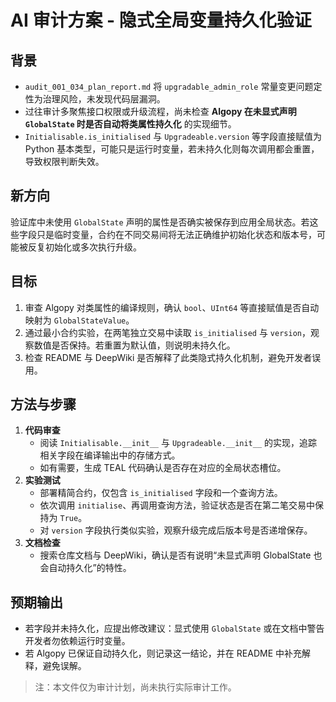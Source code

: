 # AI 审计方案 - 隐式全局变量持久化验证

## 背景
- `audit_001_034_plan_report.md` 将 `upgradable_admin_role` 常量变更问题定性为治理风险，未发现代码层漏洞。
- 过往审计多聚焦接口权限或升级流程，尚未检查 **Algopy 在未显式声明 `GlobalState` 时是否自动将类属性持久化** 的实现细节。
- `Initialisable.is_initialised` 与 `Upgradeable.version` 等字段直接赋值为 Python 基本类型，可能只是运行时变量，若未持久化则每次调用都会重置，导致权限判断失效。

## 新方向
验证库中未使用 `GlobalState` 声明的属性是否确实被保存到应用全局状态。若这些字段只是临时变量，合约在不同交易间将无法正确维护初始化状态和版本号，可能被反复初始化或多次执行升级。

## 目标
1. 审查 Algopy 对类属性的编译规则，确认 `bool`、`UInt64` 等直接赋值是否自动映射为 `GlobalStateValue`。
2. 通过最小合约实验，在两笔独立交易中读取 `is_initialised` 与 `version`，观察数值是否保持。若重置为默认值，则说明未持久化。
3. 检查 README 与 DeepWiki 是否解释了此类隐式持久化机制，避免开发者误用。

## 方法与步骤
1. **代码审查**
   - 阅读 `Initialisable.__init__` 与 `Upgradeable.__init__` 的实现，追踪相关字段在编译输出中的存储方式。
   - 如有需要，生成 TEAL 代码确认是否存在对应的全局状态槽位。
2. **实验测试**
   - 部署精简合约，仅包含 `is_initialised` 字段和一个查询方法。
   - 依次调用 `initialise`、再调用查询方法，验证状态是否在第二笔交易中保持为 `True`。
   - 对 `version` 字段执行类似实验，观察升级完成后版本号是否递增保存。
3. **文档检查**
   - 搜索仓库文档与 DeepWiki，确认是否有说明“未显式声明 GlobalState 也会自动持久化”的特性。

## 预期输出
- 若字段并未持久化，应提出修改建议：显式使用 `GlobalState` 或在文档中警告开发者勿依赖运行时变量。
- 若 Algopy 已保证自动持久化，则记录这一结论，并在 README 中补充解释，避免误解。

> 注：本文件仅为审计计划，尚未执行实际审计工作。

